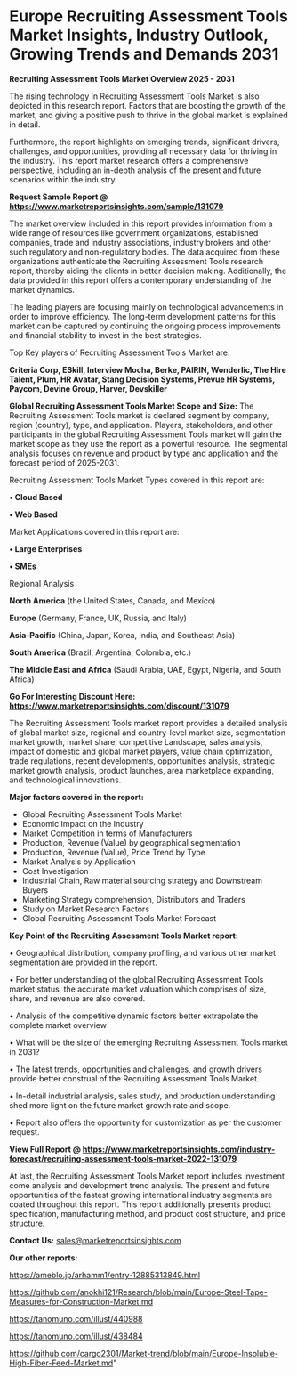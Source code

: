 # Europe Recruiting Assessment Tools Market Insights, Industry Outlook, Growing Trends and Demands 2031

<Strong> Recruiting Assessment Tools Market Overview 2025 - 2031</strong>

The rising technology in Recruiting Assessment Tools Market is also depicted in this research report. Factors that are boosting the growth of the market, and giving a positive push to thrive in the global market is explained in detail.

Furthermore, the report highlights on emerging trends, significant drivers, challenges, and opportunities, providing all necessary data for thriving in the industry. This report market research offers a comprehensive perspective, including an in-depth analysis of the present and future scenarios within the industry.

<strong>Request Sample Report @ <a href=https://www.marketreportsinsights.com/sample/131079>https://www.marketreportsinsights.com/sample/131079</a></strong>

The market overview included in this report provides information from a wide range of resources like government organizations, established companies, trade and industry associations, industry brokers and other such regulatory and non-regulatory bodies. The data acquired from these organizations authenticate the Recruiting Assessment Tools research report, thereby aiding the clients in better decision making. Additionally, the data provided in this report offers a contemporary understanding of the market dynamics.

The leading players are focusing mainly on technological advancements in order to improve efficiency. The long-term development patterns for this market can be captured by continuing the ongoing process improvements and financial stability to invest in the best strategies.

Top Key players of Recruiting Assessment Tools Market are:

<strong>Criteria Corp, ESkill, Interview Mocha, Berke, PAIRIN, Wonderlic, The Hire Talent, Plum, HR Avatar, Stang Decision Systems, Prevue HR Systems, Paycom, Devine Group, Harver, Devskiller</strong>

<strong><b>Global Recruiting Assessment Tools Market Scope and Size:</b></strong>
The Recruiting Assessment Tools market is declared segment by company, region (country), type, and application. Players, stakeholders, and other participants in the global Recruiting Assessment Tools market will gain the market scope as they use the report as a powerful resource. The segmental analysis focuses on revenue and product by type and application and the forecast period of 2025-2031.

Recruiting Assessment Tools Market Types covered in this report are:

<strong>• Cloud Based

• Web Based</strong>

Market Applications covered in this report are:

<strong>• Large Enterprises

• SMEs</strong> 

Regional Analysis

<strong>North America</strong> (the United States, Canada, and Mexico)

<strong>Europe</strong> (Germany, France, UK, Russia, and Italy)

<strong>Asia-Pacific</strong> (China, Japan, Korea, India, and Southeast Asia)

<strong>South America</strong> (Brazil, Argentina, Colombia, etc.)

<strong>The Middle East and Africa</strong> (Saudi Arabia, UAE, Egypt, Nigeria, and South Africa)

<strong>Go For Interesting Discount Here: <a href=https://www.marketreportsinsights.com/discount/131079>https://www.marketreportsinsights.com/discount/131079</a></strong>

The Recruiting Assessment Tools market report provides a detailed analysis of global market size, regional and country-level market size, segmentation market growth, market share, competitive Landscape, sales analysis, impact of domestic and global market players, value chain optimization, trade regulations, recent developments, opportunities analysis, strategic market growth analysis, product launches, area marketplace expanding, and technological innovations.

<strong><b>Major factors covered in the report:</b></strong>
<ul>
  <li>Global Recruiting Assessment Tools Market </li>
  <li>Economic Impact on the Industry</li>
  <li>Market Competition in terms of Manufacturers</li>
  <li>Production, Revenue (Value) by geographical segmentation</li>
  <li>Production, Revenue (Value), Price Trend by Type</li>
  <li>Market Analysis by Application</li>
  <li>Cost Investigation</li>
  <li>Industrial Chain, Raw material sourcing strategy and Downstream Buyers</li>
  <li>Marketing Strategy comprehension, Distributors and Traders</li>
  <li>Study on Market Research Factors</li>
  <li>Global Recruiting Assessment Tools Market Forecast</li>
</ul>

<strong><b>Key Point of the Recruiting Assessment Tools Market report:</b></strong>

• Geographical distribution, company profiling, and various other market segmentation are provided in the report.

• For better understanding of the global Recruiting Assessment Tools market status, the accurate market valuation which comprises of size, share, and revenue are also covered.

• Analysis of the competitive dynamic factors better extrapolate the complete market overview

• What will be the size of the emerging Recruiting Assessment Tools market in 2031?

• The latest trends, opportunities and challenges, and growth drivers provide better construal of the Recruiting Assessment Tools Market.

• In-detail industrial analysis, sales study, and production understanding shed more light on the future market growth rate and scope.

• Report also offers the opportunity for customization as per the customer request.

<strong><b>View Full Report @ <a href=https://www.marketreportsinsights.com/industry-forecast/recruiting-assessment-tools-market-2022-131079>https://www.marketreportsinsights.com/industry-forecast/recruiting-assessment-tools-market-2022-131079</a></b></strong>


At last, the Recruiting Assessment Tools Market report includes investment come analysis and development trend analysis. The present and future opportunities of the fastest growing international industry segments are coated throughout this report. This report additionally presents product specification, manufacturing method, and product cost structure, and price structure.

<strong>Contact Us:</strong>
sales@marketreportsinsights.com

<strong>Our other reports:</strong>

<a href=https://ameblo.jp/arhamm1/entry-12885313849.html>https://ameblo.jp/arhamm1/entry-12885313849.html</a>

<a href=https://github.com/anokhi121/Research/blob/main/Europe-Steel-Tape-Measures-for-Construction-Market.md>https://github.com/anokhi121/Research/blob/main/Europe-Steel-Tape-Measures-for-Construction-Market.md</a>

<a href=https://tanomuno.com/illust/440988>https://tanomuno.com/illust/440988</a>

<a href=https://tanomuno.com/illust/438484>https://tanomuno.com/illust/438484</a>

<a href=https://github.com/cargo2301/Market-trend/blob/main/Europe-Insoluble-High-Fiber-Feed-Market.md>https://github.com/cargo2301/Market-trend/blob/main/Europe-Insoluble-High-Fiber-Feed-Market.md</a>"
